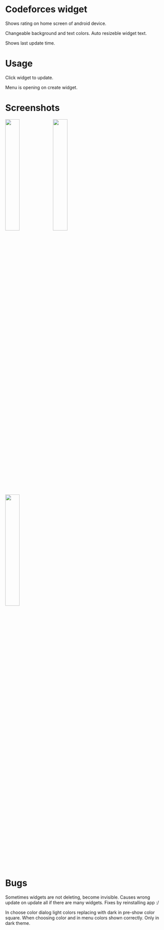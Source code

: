 # Codeforces widget
Shows rating on home screen of android device.

Changeable background and text colors. Auto resizeble widget text.

Shows last update time.
# Usage
Click widget to update.

Menu is opening on create widget.
# Screenshots
<img src="https://user-images.githubusercontent.com/110194047/181693611-63403b86-1f5c-4b3a-89dd-0d52bca493ae.jpg" width=30% height=30%><img src="https://user-images.githubusercontent.com/110194047/181693621-4f90585d-e9eb-4c9e-ab1f-d1379c63c14e.jpg" width=30% height=30%>

<img src="https://user-images.githubusercontent.com/110194047/181693617-19640f98-db6d-48fa-9b39-2a10acfe3bbc.jpg" width=30% height=30%>

# Bugs
Sometimes widgets are not deleting, become invisible. Causes wrong update on update all if there are many widgets.
Fixes by reinstalling app :/

In choose color dialog light colors replacing with dark in pre-show color square. When choosing color and in menu colors shown correctly. Only in dark theme.
